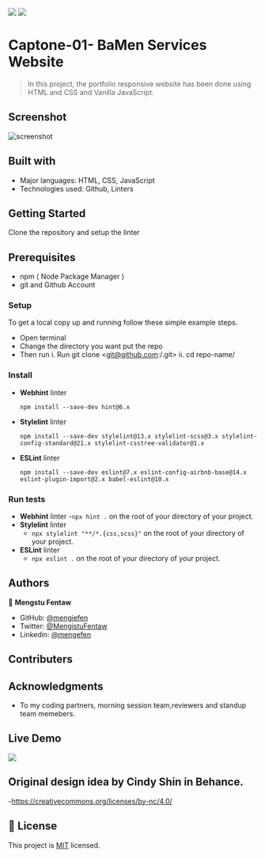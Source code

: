 
![](https://img.shields.io/badge/Microverse-blueviolet)   ![](https://img.shields.io/badge/MENGSTU-FENTAW-success)

# Captone-01- BaMen Services Website

> In this project, the portfolio responsive website has been done using HTML and CSS and Vanilla JavaScript.

## Screenshot

![screenshot](path)


## Built with
- Major languages: HTML, CSS, JavaScript
- Technologies used: Github, Linters

## Getting Started
Clone the repository and setup the linter

## Prerequisites
- npm ( Node Package Manager )
- git and Github Account

### Setup
To get a local copy up and running follow these simple example steps.
  - Open terminal  
  - Change the directory you want put the repo
  - Then run
      i. Run git clone <git@github.com:<accountid>/<repo-name>.git>
      ii. cd repo-name/
  
### Install
  - **Webhint** linter

      `npm install --save-dev hint@6.x`

  - **Stylelint** linter

     `npm install --save-dev stylelint@13.x stylelint-scss@3.x stylelint-config-standard@21.x stylelint-csstree-validator@1.x`

  - **ESLint** linter

      `npm install --save-dev eslint@7.x eslint-config-airbnb-base@14.x eslint-plugin-import@2.x babel-eslint@10.x`  

### Run tests

- **Webhint** linter
    -`npx hint .` on the root of your directory of your project.
- **Stylelint** linter
    - `npx stylelint "**/*.{css,scss}"` on the root of your directory of your project.
- **ESLint** linter
    - `npx eslint .` on the root of your directory of your project.

## Authors

👤 **Mengstu Fentaw**

- GitHub: [@mengiefen](https://github.com/mengiefen)
- Twitter: [@MengistuFentaw](https://twitter.com/MengistuFentaw)
- Linkedin: [@mengefen](https://www.linkedin.com/in/mengefen/)

## Contributers


## Acknowledgments

- To my coding partners, morning session team,reviewers and standup team memebers.

## Live Demo
 [![](https://img.shields.io/badge/Click-Here-blue)](www.google.com)
  
## Original design idea by Cindy Shin in Behance.
 -https://creativecommons.org/licenses/by-nc/4.0/

## 📝 License

This project is [MIT](./MIT.md) licensed.
